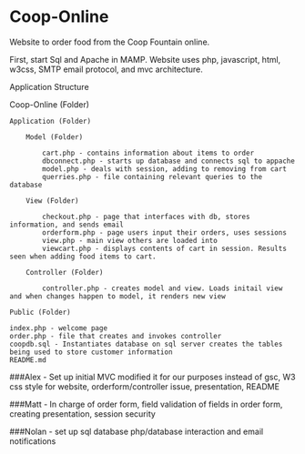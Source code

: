 # Coop-Online

Website to order food from the Coop Fountain online. 

First, start Sql and Apache in MAMP. Website uses php, javascript, html, w3css, SMTP email protocol, and mvc architecture. 

Application Structure


Coop-Online (Folder)

	Application (Folder) 

		Model (Folder) 
		
			cart.php - contains information about items to order
			dbconnect.php - starts up database and connects sql to appache
			model.php - deals with session, adding to removing from cart
			querries.php - file containing relevant queries to the database

		View (Folder)

			checkout.php - page that interfaces with db, stores information, and sends email
			orderform.php - page users input their orders, uses sessions
			view.php - main view others are loaded into
			viewcart.php - displays contents of cart in session. Results seen when adding food items to cart.

		Controller (Folder)

			controller.php - creates model and view. Loads initail view and when changes happen to model, it renders new view

	Public (Folder)

	index.php - welcome page
	order.php - file that creates and invokes controller
	coopdb.sql - Instantiates database on sql server creates the tables being used to store customer information
	README.md


###Alex - Set up initial MVC modified it for our purposes instead of gsc, W3 css style for website, orderform/controller issue, presentation, README

###Matt - In charge of order form, field validation of fields in order form, creating presentation, session security

###Nolan - set up sql database php/database interaction and email notifications
